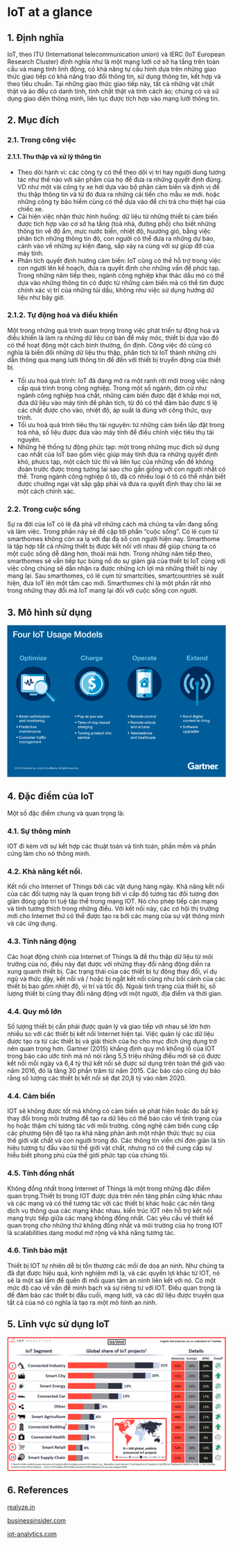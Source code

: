 # IoT at a glance

## 1. Định nghĩa

IoT, theo ITU (International telecommunication union) và IERC (IoT European Research Cluster) định nghĩa như là một mạng lưới cơ sở hạ tầng trên toàn cầu và mang tính linh động, có khả năng tự cấu hình dựa trên những giao thức giao tiếp có khả năng trao đổi thông tin, sử dụng thông tin, kết hợp và theo tiêu chuẩn. Tại những giao thức giao tiếp này, tất cả những vật chất thật và ảo đều có danh tính, tính chất thật và tính cách ảo; chúng có và sử dụng giao diện thông minh, liên tục được tích hợp vào mạng lưới thông tin.


## 2. Mục đích

### 2.1. Trong công việc
#### 2.1.1. Thu thập và xử lý thông tin
+ Theo dõi hành vi: các công ty có thể theo dõi vị trí hay người dung tương tác như thế nào với sản phẩm của họ để đưa ra những quyết định đúng. VD như một vài công ty xe hơi dựa vào bộ phận cảm biến và định vị để thu thập thông tin và từ đó đưa ra những cải tiến cho mẫu xe mới. hoặc những công ty bảo hiểm cũng có thể dựa vào để chi trả cho thiệt hại của chiếc xe.
+ Cải hiện việc nhận thức hình huống: dữ liệu từ những thiết bị cảm biến được tích hợp vào cơ sở hạ tầng (toà nhà, đường phố) cho biết những thông tin về độ ẩm, mực nước biển, nhiệt độ, huướng gió, bằng việc phân tích những thông tin đó, con người có thể đưa ra những dự báo, cảnh vào về những sự kiện đang, sắp xảy ra cùng với sự giúp đỡ của máy tính.
+ Phân tích quyết định hướng cảm biến: IoT cũng có thể hỗ trợ trong việc con người lên kế hoạch, đưa ra quyết định cho những vấn đề phức tạp. Trong những năm tiếp theo, ngành công nghiệp khai thác dầu mỏ có thể dựa vào những thông tin có được từ những cảm biến mà có thể tìm được chính xác vị trí của những túi dầu, không như việc sử dụng hướng dữ liệu như bây giờ.

### 2.1.2. Tự động hoá và điều khiển
Một trong những quá trình quan trọng trong việc phát triển tự động hoá và điều khiển là làm ra những dữ liệu cơ bản để máy móc, thiết bị dựa vào đó có thể hoạt động một cách bình thường, ổn định. Công việc đó cũng có nghĩa là biến đổi những dữ liệu thu thập, phân tích từ  IoT thành những chỉ dẫn thông qua mạng lưới thông tin để đến với thiết bị truyền động của thiết bị.
+ Tối ưu hoá quá trình: IoT đã đang mở ra một ranh rới mới trong việc nâng cấp quá trình trong công nghiệp. Trong một số ngành, đơn cử như ngành công nghiệp hoá chất, những cảm biến được đặt ở khắp mọi nơi, đưa dữ liệu vào máy tính để phân tích, từ đó có thể đảm bảo được tỉ lệ các chất được cho vào, nhiệt độ, áp suất là đúng với công thức, quy trình.
+ Tối ưu hoá quá trình tiêu thụ tài nguyên: từ những cảm biến lắp đặt trong toà nhà, số liệu được đưa vào máy tính để điều chỉnh việc tiêu thụ tài nguyên.
+ Những hệ thống tự động phức tạp: một trong những mục đích sử dụng cao nhất của IoT bao gồm việc giúp máy tính đưa ra những quyết định khó, phưcs tạp, một cách tức thì và liên tục của những vấn đề không đoán trước được trong tương lai sao cho gần giống với con người nhất có thể. Trong ngành công nghiệp ô tô, đã có nhiều loại ô tô có thể nhận biết được chướng ngại vật sắp gặp phải và đưa ra quyết định thay cho lái xe một cách chính xác. 

### 2.2. Trong cuộc sống
Sự ra đời của IoT có lẽ đã phá vỡ những cách mà chúng ta vẫn đang sống và làm việc. Trong phần này sẽ đề cập tới phần “cuộc sống”. Có lẽ cụm từ smarthomes không còn xa lạ với đại đa số con người hiện nay. Smarthome là tập hợp tất cả những thiết bị được kết nối với nhau để giúp chúng ta có một cuộc sống dễ dàng hơn, thoải mái hơn.
Trong những năm tiếp theo, smarthomes sẽ vẫn tiếp tục bùng nổ do sự giảm giá của thiết bị IoT cùng với việc công chúng sẽ dần nhận ra được những ích lợi mà những thiết bị này mang lại. Sau smarthomes, có lẽ cụm từ smartcities, smartcountries sẽ xuất hiện, đưa IoT lên một tầm cao mới. Smarthomes chỉ là một phần rất nhỏ trong những thay đổi mà IoT mang lại đối với cuộc sống con người.

## 3. Mô hình sử dụng
![Four iot usage models](iotmodels.png)
## 4. Đặc điểm của IoT
Một số đặc điểm chung và quan trọng là:
### 4.1. Sự thông minh
IOT đi kèm với sự kết hợp các thuật toán và tính toán, phần mềm và phần cứng làm cho nó thông minh.
### 4.2. Khả năng kết nối.
Kết nối cho Internet of Things bởi các vật dụng hàng ngày. Khả năng kết nối của các đối tượng này là quan trọng bởi vì cấp độ tương tác đối tượng đơn giản đóng góp trí tuệ tập thể trong mạng IOT. Nó cho phép tiếp cận mạng và tính tương thích trong những điều. Với kết nối này, các cơ hội thị trường mới cho Internet thứ có thể được tạo ra bởi các mạng của sự vật thông minh và các ứng dụng.
### 4.3. Tính năng động
Các hoạt động chính của Internet of Things là để thu thập dữ liệu từ môi trường của nó, điều này đạt được với những thay đổi năng động diễn ra xung quanh thiết bị. Các trạng thái của các thiết bị tự động thay đổi, ví dụ ngủ và thức dậy, kết nối và / hoặc bị ngắt kết nối cũng như bối cảnh của các thiết bị bao gồm nhiệt độ, vị trí và tốc độ. Ngoài tình trạng của thiết bị, số lượng thiết bị cũng thay đổi năng động với một người, địa điểm và thời gian.
### 4.4. Quy mô lớn
Số lượng thiết bị cần phải được quản lý và giao tiếp với nhau sẽ lớn hơn nhiều so với các thiết bị kết nối Internet hiện tại. Việc quản lý các dữ liệu được tạo ra từ các thiết bị và giải thích của họ cho mục đích ứng dụng trở nên quan trọng hơn. Gartner (2015) khẳng định quy mô khổng lồ của IOT trong báo cáo ước tính mà nó nói rằng 5,5 triệu những điều mới sẽ có được kết nối mỗi ngày và 6,4 tỷ thứ kết nối sẽ được sử dụng trên toàn thế giới vào năm 2016, đó là tăng 30 phần trăm từ năm 2015. Các báo cáo cũng dự báo rằng số lượng các thiết bị kết nối sẽ đạt 20,8 tỷ vào năm 2020.
### 4.4. Cảm biến
IOT sẽ không được tốt mà không có cảm biến sẽ phát hiện hoặc đo bất kỳ thay đổi trong môi trường để tạo ra dữ liệu có thể báo cáo về tình trạng của họ hoặc thậm chí tương tác với môi trường. công nghệ cảm biến cung cấp các phương tiện để tạo ra khả năng phản ánh một nhận thức thực sự của thế giới vật chất và con người trong đó. Các thông tin viễn chỉ đơn giản là tín hiệu tương tự đầu vào từ thế giới vật chất, nhưng nó có thể cung cấp sự hiểu biết phong phú của thế giới phức tạp của chúng tôi.
### 4.5. Tính đồng nhất
Không đồng nhất trong Internet of Things là một trong những đặc điểm quan trọng.Thiết bị trong IOT được dựa trên nền tảng phần cứng khác nhau và các mạng và có thể tương tác với các thiết bị khác hoặc các nền tảng dịch vụ thông qua các mạng khác nhau. kiến trúc IOT nên hỗ trợ kết nối mạng trực tiếp giữa các mạng không đồng nhất. Các yêu cầu về thiết kế quan trọng cho những thứ không đồng nhất và môi trường của họ trong IOT là scalabilities dạng modul mở rộng và khả năng tương tác.
### 4.6. Tính bảo mật
Thiết bị IOT tự nhiên dễ bị tổn thương các mối đe dọa an ninh. Như chúng ta đã đạt được hiệu quả, kinh nghiệm mới lạ, và các quyền lợi khác từ IOT, nó sẽ là một sai lầm để quên đi mối quan tâm an ninh liên kết với nó. Có một mức độ cao về vấn đề minh bạch và sự riêng tư với IOT. Điều quan trọng là để đảm bảo các thiết bị đầu cuối, mạng lưới, và các dữ liệu được truyền qua tất cả của nó có nghĩa là tạo ra một mô hình an ninh.
## 5. Lĩnh vực sử dụng IoT
![IoT projects](iotprojects.png)
## 6. References
[realyze.in](https://realyze.in/downloads/TheInternetofThings.pdf)

[businessinsider.com](http://www.businessinsider.com/internet-of-things-smart-home-automation-2016-8)

[iot-analytics.com](https://iot-analytics.com/top-10-iot-project-application-areas-q3-2016/)


